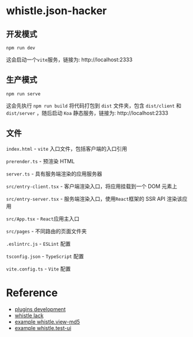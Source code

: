 # whistle.json-hacker

## 开发模式

```
npm run dev
```

这会启动一个`vite`服务，链接为: http://localhost:2333

## 生产模式

```
npm run serve
```

这会先执行 `npm run build` 将代码打包到 `dist` 文件夹，包含 `dist/client` 和 `dist/server` ，随后启动 `Koa` 静态服务，链接为: http://localhost:2333

## 文件

`index.html` - `vite` 入口文件，包括客户端的入口引用

`prerender.ts` - 预渲染 HTML

`server.ts` - 具有服务端渲染的应用服务器

`src/entry-client.tsx` - 客户端渲染入口，将应用挂载到一个 DOM 元素上

`src/entry-server.tsx` - 服务端渲染入口，使用`React`框架的 SSR API 渲染该应用

`src/App.tsx` - `React`应用主入口

`src/pages` - 不同路由的页面文件夹

`.eslintrc.js` - `ESLint` 配置

`tsconfig.json` - `TypeScript` 配置

`vite.config.ts` - `Vite` 配置


# Reference

- [plugins development](https://wproxy.org/whistle/plugins.html)
- [whistle lack](https://github.com/avwo/lack)
- [example whistle.view-md5](https://github.com/whistle-plugins/examples/tree/master/whistle.view-md5)
- [example whistle.test-ui](https://github.com/whistle-plugins/examples/tree/master/whistle.test-ui)
